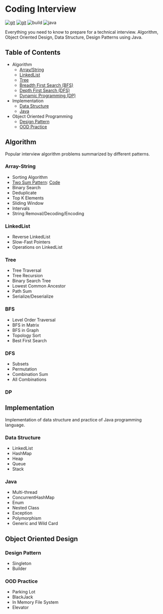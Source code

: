 # Coding Interview

[![git](https://badgen.net/badge/Git/zdong1995/blue?icon=github)](https://github.com/zdong1995/) [![git](https://badgen.net/badge/Repo/star/yellow?icon=git)](https://github.com/zdong1995/coding-interview) ![build](https://github.com/zdong1995/coding-interview/workflows/Build/badge.svg) ![java](https://img.shields.io/badge/Language-java-orange.svg)

Everything you need to know to prepare for a technical interview. Algorithm, Object Oriented Design, Data Structure, Design Patterns using Java.

## Table of Contents

* Algorithm
  * [Array/String](https://github.com/zdong1995/coding-interview#array-string)
  * [LinkedList](https://github.com/zdong1995/coding-interview#linkedlist)
  * [Tree](https://github.com/zdong1995/coding-interview#tree)
  * [Breadth First Search \(BFS\)](https://github.com/zdong1995/coding-interview#bfs)
  * [Depth First Search \(DFS\)](https://github.com/zdong1995/coding-interview#dfs)
  * [Dynamic Programming \(DP\)](https://github.com/zdong1995/coding-interview#dp)
* Implementation
  * [Data Structure](https://github.com/zdong1995/coding-interview#data-structure)
  * [Java](https://github.com/zdong1995/coding-interview#java)
* Object Oriented Programming
  * [Design Pattern](https://github.com/zdong1995/coding-interview#design-pattern)
  * [OOD Practice](https://github.com/zdong1995/coding-interview#ood-practice)

## Algorithm

Popular interview algorithm problems summarized by different patterns.

### Array-String

* Sorting Algorithm
* [Two Sum Pattern](docs/algorithm/3_TwoPointers/2_1_two_sum.md): [Code](src/main/java/algorithm/array/twosum)
* Binary Search
* Deduplicate
* Top K Elements
* Sliding Window
* Intervals
* String Removal/Decoding/Encoding

### LinkedList

* Reverse LinkedList
* Slow-Fast Pointers
* Operations on LinkedList

### Tree

* Tree Traversal
* Tree Recursion
* Binary Search Tree
* Lowest Common Ancestor
* Path Sum
* Serialize/Deserialize

### BFS

* Level Order Traversal
* BFS in Matrix
* BFS in Graph
* Topology Sort
* Best First Search

### DFS

* Subsets
* Permutation
* Combination Sum
*  All Combinations

### DP

## Implementation

Implementation of data structure and practice of Java programming language.

### Data Structure

* LinkedList
* HashMap
* Heap
* Queue
* Stack

### Java

* Multi-thread
* ConcurrentHashMap
* Enum
* Nested Class
* Exception
* Polymorphism
* Generic and Wild Card

## Object Oriented Design

### Design Pattern

* Singleton
* Builder

### OOD Practice

* Parking Lot
* BlackJack
* In Memory File System
* Elevator

